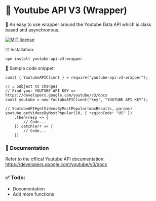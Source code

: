 # 🎥 Youtube API V3 (Wrapper)

🔭 An easy to use wrapper around the Youtube Data API which is class based and asynchronous.

[![MIT license](https://img.shields.io/badge/License-MIT-blue.svg)](https://lbesson.mit-license.org/)

☑ Installation:
```
npm install youtube-api-v3-wrapper
```

🛒 Sample code snippet:
```JS
const { YoutubeAPIClient } = require("youtube-api-v3-wrapper");

// ⚠ Subject to changes
// Find your YOUTUBE API KEY => https://developers.google.com/youtube/v3/docs
const youtube = new YoutubeAPIClient("key", "YOUTUBE API KEY");

// YoutubeAPI#getVideosByMostPopular(maxResults, params)
youtube.getVideosByMostPopular(10, { regionCode: "US" })
    .then(resp => {
        // Code...
    }).catch(err => {
        // Code...
    })
```

### 📣 Documentation
Refer to the offical Youtube API documentation: https://developers.google.com/youtube/v3/docs

### ✅ Todo:
- Documentation
- Add more functions
